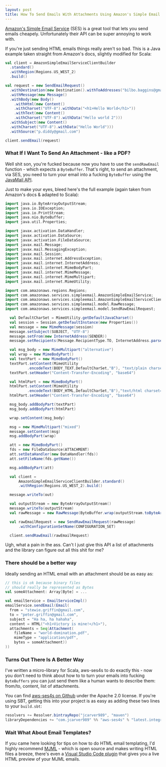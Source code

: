 ```yaml
---
layout: post
title: How To Send Emails With Attachments Using Amazon's Simple Email Service
---
```


[Amazon's Simple Email Service](https://aws.amazon.com/ses/) (SES) is a great tool that lets you
send emails cheapely. Unfortunately their API can be super annoying to work with.

If you're just sending HTML emails things really aren't so bad.
This is a Java example taken straight from Amazon's docs, slightly modified for Scala:

```scala
val client = AmazonSimpleEmailServiceClientBuilder
  .standard()
  .withRegion(Regions.US_WEST_2)
  .build()

val request = new SendEmailRequest()
  .withDestination(new Destination().withToAddresses("bilbo.baggins@gmail.com"))
  .withMessage(new Message()
  .withBody(new Body()
    .withHtml(new Content()
    .withCharset("UTF-8").withData("<h1>Hello World</h1>"))
    .withText(new Content()
    .withCharset("UTF-8").withData("Hello world 2")))
  .withSubject(new Content()
  .withCharset("UTF-8").withData("Hello World")))
  .withSource("p.diddy@gmail.com")

client.sendEmail(request)
```

### What If I Want To Send An Attachment - like a PDF?

Well shit son, you're fucked because now
you have to use the `sendRawEmail` function - which expects a `ByteBuffer`. That's right, to send an attachment,
via SES, you need to turn your email into a fucking `ByteBuffer` using
the [JavaMail API](http://www.oracle.com/technetwork/java/javamail/index.html).

Just to make your eyes, bleed here's the full example (again taken from Amazon's docs & adapted to Scala):

```scala
import java.io.ByteArrayOutputStream;
import java.io.IOException;
import java.io.PrintStream;
import java.nio.ByteBuffer;
import java.util.Properties;

import javax.activation.DataHandler;
import javax.activation.DataSource;
import javax.activation.FileDataSource;
import javax.mail.Message;
import javax.mail.MessagingException;
import javax.mail.Session;
import javax.mail.internet.AddressException;
import javax.mail.internet.InternetAddress;
import javax.mail.internet.MimeBodyPart;
import javax.mail.internet.MimeMessage;
import javax.mail.internet.MimeMultipart;
import javax.mail.internet.MimeUtility;

import com.amazonaws.regions.Regions;
import com.amazonaws.services.simpleemail.AmazonSimpleEmailService;
import com.amazonaws.services.simpleemail.AmazonSimpleEmailServiceClientBuilder;
import com.amazonaws.services.simpleemail.model.RawMessage;
import com.amazonaws.services.simpleemail.model.SendRawEmailRequest;

  val DefaultCharSet = MimeUtility.getDefaultJavaCharset()
  val session = Session.getDefaultInstance(new Properties())
  val message = new MimeMessage(session)
  message.setSubject(SUBJECT, "UTF-8")
  message.setFrom(new InternetAddress(SENDER))
  message.setRecipients(Message.RecipientType.TO, InternetAddress.parse(RECIPIENT))

  val msg_body = new MimeMultipart("alternative")
  val wrap = new MimeBodyPart()
  val textPart = new MimeBodyPart()
  textPart.setContent(MimeUtility
          .encodeText(BODY_TEXT,DefaultCharSet,"B"), "text/plain charset=UTF-8")
  textPart.setHeader("Content-Transfer-Encoding", "base64")

  val htmlPart = new MimeBodyPart()
  htmlPart.setContent(MimeUtility
          .encodeText(BODY_HTML,DefaultCharSet,"B"),"text/html charset=UTF-8")
  htmlPart.setHeader("Content-Transfer-Encoding", "base64")

  msg_body.addBodyPart(textPart)
  msg_body.addBodyPart(htmlPart)

  wrap.setContent(msg_body)

  msg = new MimeMultipart("mixed")
  message.setContent(msg)
  msg.addBodyPart(wrap)

  att = new MimeBodyPart()
  fds = new FileDataSource(ATTACHMENT)
  att.setDataHandler(new DataHandler(fds))
  att.setFileName(fds.getName())

  msg.addBodyPart(att)

  val client =
      AmazonSimpleEmailServiceClientBuilder.standard()
      .withRegion(Regions.US_WEST_2).build()

  message.writeTo(out)

  val outputStream = new ByteArrayOutputStream()
  message.writeTo(outputStream)
  val rawMessage = new RawMessage(ByteBuffer.wrap(outputStream.toByteArray()))

  val rawEmailRequest = new SendRawEmailRequest(rawMessage)
      .withConfigurationSetName(CONFIGURATION_SET)

  client.sendRawEmail(rawEmailRequest)
```

Ugh, what a pain in the ass. Can't I just give this API a list of attachments
and the library can figure out all this shit for me?

### There should be a better way

Ideally sending an HTML email with an attachment should be as easy as:

```scala
// this is ok because binary files
// should really be represented as Bytes
val someAttachment: Array[Byte] = ...

val emailService = EmailServiceImpl()
emailService.sendEmail(Email(
  from = "stewie.griffin@gmail.com",
  to = "peter.griffin@gmail.com",
  subject = "Ha ha, ha hahaha",
  content = HTML("<h1>Victory is mine!</h1>"),
  attachments = Seq(Attachment(
    fileName = "world-domination.pdf",
    mimeType = "application/pdf",
    bytes = someAttachment))
))
```

### Turns Out There Is A Better Way

I've written a micro-library for Scala, aws-ses4s to do exactly this - now you don't need to
think about how to to turn your emails into fucking `ByteBuffers` you can just send them like
a human wants to describe them: from/to, content, list of attachments.

You can find [aws-ses4s on Github](https://github.com/jcarver989/aws-ses4s) under the Apache 2.0 license.
If you're using SBT, getting this into your project is as easy as adding these two lines to your `build.sbt`:

```scala
resolvers += Resolver.bintrayRepo("jcarver989", "maven")
libraryDependencies += "com.jcarver989" %% "aws-ses4s" % "latest.integration"
```

### Wait What About Email Templates?

If you came here looking for tips on how to do HTML email templating, I'd highly recommend
[MJML](https://mjml.io/) - which is open source and makes writing HTML files a breeze, there's
even a [Visual Studio Code plugin](https://marketplace.visualstudio.com/items?itemName=attilabuti.vscode-mjml)
that gives you a live HTML preview of your MJML emails.
